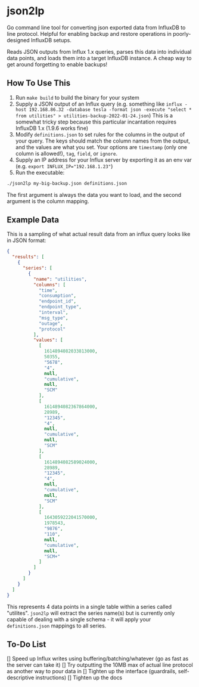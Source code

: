 # json2lp
Go command line tool for converting json exported data from InfluxDB to line protocol. Helpful for enabling backup and restore operations in poorly-designed InfluxDB setups.

Reads JSON outputs from Influx 1.x queries, parses this data into individual data points, and loads them into a target InfluxDB instance. A cheap way to get around forgetting to enable backups!

## How To Use This
1. Run `make build` to build the binary for your system
2. Supply a JSON output of an Influx query (e.g. something like `influx -host 192.168.86.32 -database tesla -format json -execute "select * from utilities" > utilities-backup-2022-01-24.json`) This is a somewhat tricky step because this particular incantation requires InfluxDB 1.x (1.9.6 works fine)
3. Modify `definitions.json` to set rules for the columns in the output of your query. The keys should match the column names from the output, and the values are what you set. Your options are `timestamp` (only one column is allowed!), `tag`, `field`, or `ignore`.
4. Supply an IP address for your Influx server by exporting it as an env var (e.g. `export INFLUX_IP="192.168.1.23"`)
5. Run the executable:
```bash
./json2lp my-big-backup.json definitions.json
```
The first argument is always the data you want to load, and the second argument is the column mapping.

## Example Data
This is a sampling of what actual result data from an influx query looks like in JSON format:
```json
{
  "results": [
    {
      "series": [
        {
          "name": "utilities",
          "columns": [
            "time",
            "consumption",
            "endpoint_id",
            "endpoint_type",
            "interval",
            "msg_type",
            "outage",
            "protocol"
          ],
          "values": [
            [
              1614894082033813000,
              50355,
              "5678",
              "4",
              null,
              "cumulative",
              null,
              "SCM"
            ],
            [
              1614894082367864000,
              28989,
              "12345",
              "4",
              null,
              "cumulative",
              null,
              "SCM"
            ],
            [
              1614894082589024000,
              28989,
              "12345",
              "4",
              null,
              "cumulative",
              null,
              "SCM"
            ],
            [
              1643059222041570000,
              1978543,
              "9876",
              "110",
              null,
              "cumulative",
              null,
              "SCM+"
            ]
          ]
        }
      ]
    }
  ]
}
```

This represents 4 data points in a single table within a series called "utilites". `json2lp` will extract the series name(s) but is currently only capable of dealing with a single schema - it will apply your `definitions.json` mappings to all series.

## To-Do List
[] Speed up Influx writes using buffering/batching/whatever (go as fast as the server can take it)
[] Try outputting the 10MB max of actual line protocol as another way to pour data in
[] Tighten up the interface (guardrails, self-descriptive instructions)
[] Tighten up the docs
